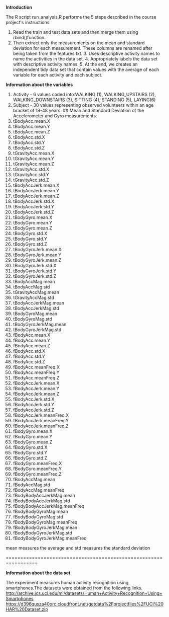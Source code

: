 **Introduction**

The R script run\_analysis.R performs the 5 steps described in the course 
project's instructions:
1. Read the train and test data sets and then
merge them using rbind()function.  
2. Then extract only the measurements on the mean and standard deviation
for each measurement. These columns are renamed after being taken from
the features.txt. 3. Uses descriptive activity names to name the
activities in the data set. 4. Appropriately labels the data set with
descriptive activity names. 5. At the end, we creates an independent
tidy data set that contain values with the average of each variable for
each activity and each subject.

**Information about the variables**

1.  Activity - 6 values coded into:WALKING (1), WALKING\_UPSTAIRS (2),
    WALKING\_DOWNSTAIRS (3), SITTING (4), STANDING (5), LAYING(6)
2.  Subject - 30 values representing observed volunteers within an age
    bracket of 19-48 years. 
    \#\# Mean and Standard Deviation of the
    Accelerometer and Gyro measurements:
3.  tBodyAcc.mean.X
4.  tBodyAcc.mean.Y
5.  tBodyAcc.mean.Z
6.  tBodyAcc.std.X
7.  tBodyAcc.std.Y
8.  tBodyAcc.std.Z
9.  tGravityAcc.mean.X
10. tGravityAcc.mean.Y
11. tGravityAcc.mean.Z
12. tGravityAcc.std.X
13. tGravityAcc.std.Y
14. tGravityAcc.std.Z
15. tBodyAccJerk.mean.X
16. tBodyAccJerk.mean.Y
17. tBodyAccJerk.mean.Z
18. tBodyAccJerk.std.X
19. tBodyAccJerk.std.Y
20. tBodyAccJerk.std.Z
21. tBodyGyro.mean.X
22. tBodyGyro.mean.Y
23. tBodyGyro.mean.Z
24. tBodyGyro.std.X
25. tBodyGyro.std.Y
26. tBodyGyro.std.Z
27. tBodyGyroJerk.mean.X
28. tBodyGyroJerk.mean.Y
29. tBodyGyroJerk.mean.Z
30. tBodyGyroJerk.std.X
31. tBodyGyroJerk.std.Y
32. tBodyGyroJerk.std.Z
33. tBodyAccMag.mean
34. tBodyAccMag.std
35. tGravityAccMag.mean
36. tGravityAccMag.std
37. tBodyAccJerkMag.mean
38. tBodyAccJerkMag.std
39. tBodyGyroMag.mean
40. tBodyGyroMag.std
41. tBodyGyroJerkMag.mean
42. tBodyGyroJerkMag.std
43. fBodyAcc.mean.X
44. fBodyAcc.mean.Y
45. fBodyAcc.mean.Z
46. fBodyAcc.std.X
47. fBodyAcc.std.Y
48. fBodyAcc.std.Z
49. fBodyAcc.meanFreq.X
50. fBodyAcc.meanFreq.Y
51. fBodyAcc.meanFreq.Z
52. fBodyAccJerk.mean.X
53. fBodyAccJerk.mean.Y
54. fBodyAccJerk.mean.Z
55. fBodyAccJerk.std.X
56. fBodyAccJerk.std.Y
57. fBodyAccJerk.std.Z
58. fBodyAccJerk.meanFreq.X
59. fBodyAccJerk.meanFreq.Y
60. fBodyAccJerk.meanFreq.Z
61. fBodyGyro.mean.X
62. fBodyGyro.mean.Y
63. fBodyGyro.mean.Z
64. fBodyGyro.std.X
65. fBodyGyro.std.Y
66. fBodyGyro.std.Z
67. fBodyGyro.meanFreq.X
68. fBodyGyro.meanFreq.Y
69. fBodyGyro.meanFreq.Z
70. fBodyAccMag.mean
71. fBodyAccMag.std
72. fBodyAccMag.meanFreq
73. fBodyBodyAccJerkMag.mean
74. fBodyBodyAccJerkMag.std
75. fBodyBodyAccJerkMag.meanFreq
76. fBodyBodyGyroMag.mean
77. fBodyBodyGyroMag.std
78. fBodyBodyGyroMag.meanFreq
79. fBodyBodyGyroJerkMag.mean
80. fBodyBodyGyroJerkMag.std
81. fBodyBodyGyroJerkMag.meanFreq

mean measures the average and std measures the standard deviation

=================================================================

**Information about the data set**

The experiment measures human activity recognition using smartphones.The
datasets were obtained from the following links.
<http://archive.ics.uci.edu/ml/datasets/Human+Activity+Recognition+Using+Smartphones>
<https://d396qusza40orc.cloudfront.net/getdata%2Fprojectfiles%2FUCI%20HAR%20Dataset.zip>
